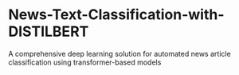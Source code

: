 # News-Text-Classification-with-DISTILBERT
A comprehensive deep learning solution for automated news article classification using transformer-based models

